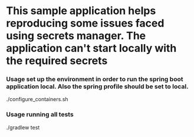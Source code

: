 # This sample application helps reproducing some issues faced using secrets manager. The application can't start locally with the required secrets

### Usage set up the environment in order to run the spring boot application local. Also the spring profile should be set to local.
./configure_containers.sh

### Usage running all tests
./gradlew test


